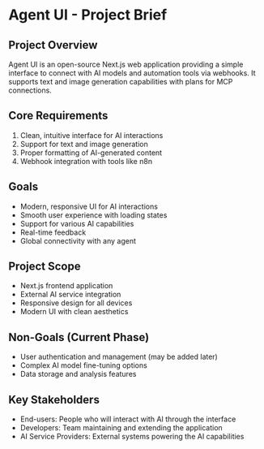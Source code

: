 # Agent UI - Project Brief

## Project Overview

Agent UI is an open-source Next.js web application providing a simple interface to connect with AI models and automation tools via webhooks. It supports text and image generation capabilities with plans for MCP connections.

## Core Requirements

1. Clean, intuitive interface for AI interactions
2. Support for text and image generation
3. Proper formatting of AI-generated content
4. Webhook integration with tools like n8n

## Goals

- Modern, responsive UI for AI interactions
- Smooth user experience with loading states
- Support for various AI capabilities
- Real-time feedback
- Global connectivity with any agent

## Project Scope

- Next.js frontend application
- External AI service integration
- Responsive design for all devices
- Modern UI with clean aesthetics

## Non-Goals (Current Phase)

- User authentication and management (may be added later)
- Complex AI model fine-tuning options
- Data storage and analysis features

## Key Stakeholders

- End-users: People who will interact with AI through the interface
- Developers: Team maintaining and extending the application
- AI Service Providers: External systems powering the AI capabilities
